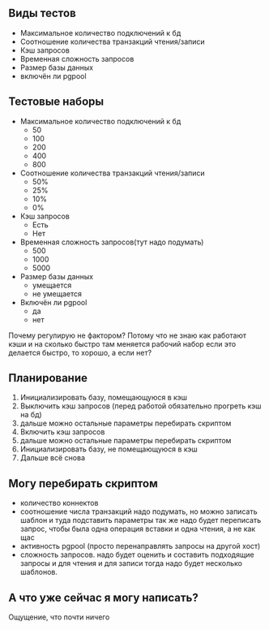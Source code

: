 ## Виды тестов

+ Максимальное количество подключений к бд
+ Соотношение количества транзакций чтения/записи
+ Кэш запросов
+ Временная сложность запросов
+ Размер базы данных
+ включён ли pgpool

## Тестовые наборы
+ Максимальное количество подключений к бд
    + 50
    + 100
    + 200
    + 400
    + 800
+ Соотношение количества транзакций чтения/записи
    + 50%
    + 25%
    + 10%
    + 0%
+ Кэш запросов
    + Есть
    + Нет
+ Временная сложность запросов(тут надо подумать)
    + 500
    + 1000
    + 5000
+ Размер базы данных
    + умещается
    + не умещается
+ Включён ли pgpool
    + да
    + нет

Почему регулирую не фактором?
Потому что не знаю как работают кэши и на сколько быстро там меняется рабочий набор
если это делается быстро, то хорошо, а если нет?
## Планирование
1. Инициализировать базу, помещающуюся в кэш
2. Выключить кэш запросов
(перед работой обязательно прогреть кэш на бд)
3. дальше можно остальные параметры перебирать скриптом
4. Включить кэш запросов
5. дальше можно остальные параметры перебирать скриптом
6. Инициализировать базу, не помещающуюся в кэш
7. Дальше всё снова

## Могу перебирать скриптом
+ количество коннектов
+ соотношение числа транзакций надо подумать, но можно записать шаблон и туда подставить параметры
так же надо будет переписать запрос, чтобы была одна операция вставки и одна чтения, а не как щас
+ активность pgpool (просто перенаправлять запросы на другой хост)
+ сложность запросов. надо будет оценить и составить подходящие запросы и для чтения и для записи
тогда надо будет несколько шаблонов.

## А что уже сейчас я могу написать?
Ощущение, что почти ничего
